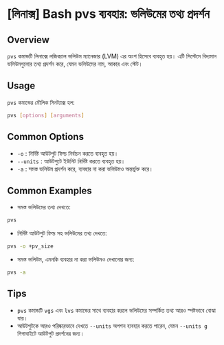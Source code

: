 # [লিনাক্স] Bash pvs ব্যবহার: ভলিউমের তথ্য প্রদর্শন

## Overview
`pvs` কমান্ডটি লিনাক্সে লজিক্যাল ভলিউম ম্যানেজার (LVM) এর অংশ হিসেবে ব্যবহৃত হয়। এটি সিস্টেমে বিদ্যমান ভলিউমগুলোর তথ্য প্রদর্শন করে, যেমন ভলিউমের নাম, আকার এবং স্টেট।

## Usage
`pvs` কমান্ডের মৌলিক সিনট্যাক্স হল:

```bash
pvs [options] [arguments]
```

## Common Options
- `-o` : নির্দিষ্ট আউটপুট ফিল্ড নির্বাচন করতে ব্যবহৃত হয়।
- `--units` : আউটপুটে ইউনিট নির্দিষ্ট করতে ব্যবহৃত হয়।
- `-a` : সমস্ত ভলিউম প্রদর্শন করে, ব্যবহার না করা ভলিউমও অন্তর্ভুক্ত করে।

## Common Examples
- সমস্ত ভলিউমের তথ্য দেখতে:

```bash
pvs
```

- নির্দিষ্ট আউটপুট ফিল্ড সহ ভলিউমের তথ্য দেখতে:

```bash
pvs -o +pv_size
```

- সমস্ত ভলিউম, এমনকি ব্যবহার না করা ভলিউমও দেখানোর জন্য:

```bash
pvs -a
```

## Tips
- `pvs` কমান্ডটি `vgs` এবং `lvs` কমান্ডের সাথে ব্যবহার করলে ভলিউমের সম্পর্কিত তথ্য আরও স্পষ্টভাবে বোঝা যায়।
- আউটপুটকে আরও পরিষ্কারভাবে দেখতে `--units` অপশন ব্যবহার করতে পারেন, যেমন `--units g` গিগাবাইটে আউটপুট প্রদর্শনের জন্য।